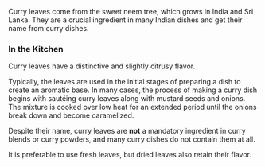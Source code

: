 Curry leaves come from the sweet neem tree, which grows in India and Sri Lanka. They are a crucial ingredient in many Indian dishes and get their name from curry dishes.

### In the Kitchen

Curry leaves have a distinctive and slightly citrusy flavor.

Typically, the leaves are used in the initial stages of preparing a dish to create an aromatic base. In many cases, the process of making a curry dish begins with sautéing curry leaves along with mustard seeds and onions. The mixture is cooked over low heat for an extended period until the onions break down and become caramelized.

Despite their name, curry leaves are **not** a mandatory ingredient in curry blends or curry powders, and many curry dishes do not contain them at all.

It is preferable to use fresh leaves, but dried leaves also retain their flavor.
